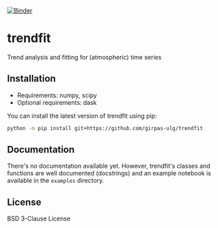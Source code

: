 [![Binder](https://mybinder.org/badge_logo.svg)](https://mybinder.org/v2/gh/girpas-ulg/trendfit/master?filepath=examples)

# trendfit
Trend analysis and fitting for (atmospheric) time series

## Installation

- Requirements: numpy, scipy
- Optional requirements: dask

You can install the latest version of trendfit using pip:

```sh
python -m pip install git+https://github.com/girpas-ulg/trendfit
```

## Documentation

There's no documentation available yet. However, trendfit's classes and
functions are well documented (docstrings) and an example notebook is available
in the `examples` directory.

## License

BSD 3-Clause License
